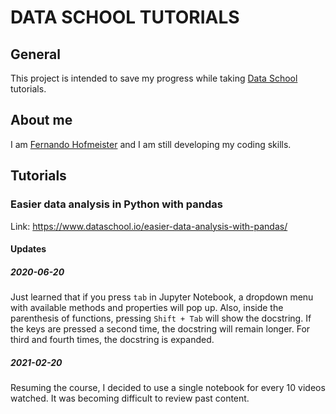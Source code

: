 # DATA SCHOOL TUTORIALS

## General

This project is intended to save my progress while taking [Data School](https://www.dataschool.io) tutorials.

## About me

I am [Fernando Hofmeister](https://twitter.com/fahofmeister) and I am still developing my coding skills.

## Tutorials

### Easier data analysis in Python with pandas

Link: https://www.dataschool.io/easier-data-analysis-with-pandas/

#### Updates

##### 2020-06-20

Just learned that if you press ```tab``` in Jupyter Notebook, a dropdown menu with available methods and properties will pop up. Also, inside the parenthesis of functions, pressing ```Shift + Tab``` will show the docstring. If the keys are pressed a second time, the docstring will remain longer. For third and fourth times, the docstring is expanded.

##### 2021-02-20

Resuming the course, I decided to use a single notebook for every 10 videos watched. It was becoming difficult to review past content.
